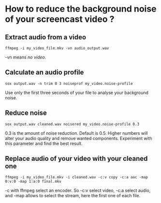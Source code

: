 # How to reduce the background noise of your screencast video ?

## Extract audio from a video

    ffmpeg -i my_video_file.mkv -vn audio_output.wav  

-vn means *no video*.

## Calculate an audio profile

    sox output.wav -n trim 0 3 noiseprof my_video.noise-profile

Use only the first three seconds of your file to analyse your background noise.

## Reduce noise

    sox output.wav cleaned.wav noisered my_video.noise-profile 0.3

0.3 is the amount of noise reduction. Default is 0.5. Higher numbers will alter your audio quality and remove wanted components. Experiment with this parameter and find the best result.

## Replace audio of your video with your cleaned one

    ffmpeg -i my_video_file.mkv -i cleaned.wav -c:v copy -c:a aac -map 0:v:0 -map 1:a:0 final.mkv

-c with ffmpeg select an encoder. So -c:v select video, -c:a select audio, and -map allows to select the stream, here the first one of each file.
